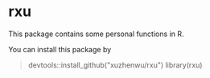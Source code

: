 # rxu

This package contains some personal functions in R.

You can install this package by
> devtools::install_github("xuzhenwu/rxu")
> library(rxu)

